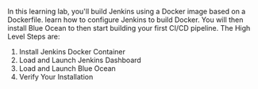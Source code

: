 In this learning lab, you'll build Jenkins using a Docker image based on a Dockerfile. learn how to configure Jenkins to build Docker. You will then install Blue Ocean to then start building your first CI/CD pipeline. 
The High Level Steps are:
1. Install Jenkins Docker Container
2. Load and Launch Jenkins Dashboard
3. Load and Launch Blue Ocean
4. Verify Your Installation
